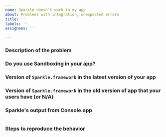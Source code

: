 ```yaml
---
name: Sparkle doesn't work in my app
about: Problems with integration, unexpected errors
title: ''
labels: ''
assignees: ''

---
```


<!-- 

The answer to your issue is probably already in Console.app on your computer.
Please use Console.app and search for Sparkle.

Please try troubleshooting steps:
https://github.com/sparkle-project/Sparkle#troubleshooting

-->

### Description of the problem


### Do you use Sandboxing in your app?

### Version of `Sparkle.framework` in the latest version of your app

### Version of `Sparkle.framework` in the old version of app that your users have (or N/A)

### Sparkle's output from Console.app
```

```

### Steps to reproduce the behavior

